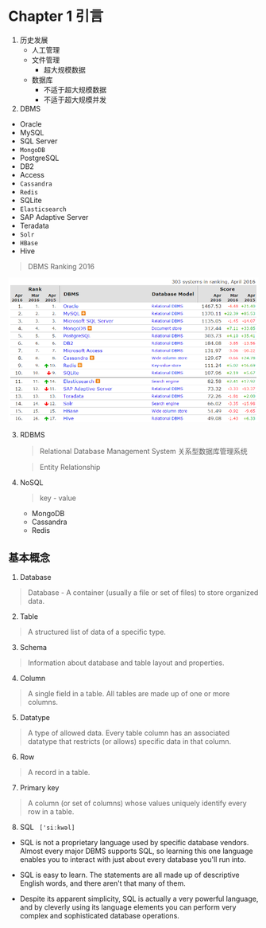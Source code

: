 # Chapter 1 引言

1. 历史发展
    - 人工管理
    - 文件管理
        - 超大规模数据
    - 数据库
        - 不适于超大规模数据
        - 不适于超大规模并发
2. DBMS
  - Oracle
  - MySQL
  - SQL Server
  - `MongoDB`
  - PostgreSQL
  - DB2
  - Access
  - `Cassandra`
  - `Redis`
  - SQLite
  - `Elasticsearch`
  - SAP Adaptive Server
  - Teradata
  - `Solr`
  - `HBase`
  - Hive


   > DBMS Ranking 2016
   
   ![DBMS Ranking 2016](../image/database/db-ranking.png)

3. RDBMS

    > Relational Database Management System 关系型数据库管理系统
    
    > Entity Relationship
    
4. NoSQL
    
    > key - value
    
    - MongoDB
    - Cassandra
    - Redis

## 基本概念
1. Database

  > Database - A container (usually a file or set of files) to store organized data.

2. Table

  > A structured list of data of a specific type.
 
3. Schema

  > Information about database and table layout and properties.

4. Column

  > A single field in a table. All tables are made up of one or more columns.

5. Datatype

  >  A type of allowed data. Every table column has an associated datatype that restricts (or allows) specific data in that column.

6. Row

  > A record in a table.

7. Primary key

  >  A column (or set of columns) whose values uniquely identify every row in a table.

8. SQL ` ['siːkwəl]`

  - SQL is not a proprietary language used by specific database vendors. Almost every major DBMS supports SQL, so learning this one language enables you
to interact with just about every database you'll run into.

  - SQL is easy to learn. The statements are all made up of descriptive English words, and there aren't that many of them.
 
  - Despite its apparent simplicity, SQL is actually a very powerful language, and by cleverly using its language elements you can perform very complex and
sophisticated database operations.
  